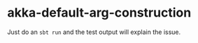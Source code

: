 akka-default-arg-construction
=============================

Just do an `sbt run` and the test output will explain the issue.
